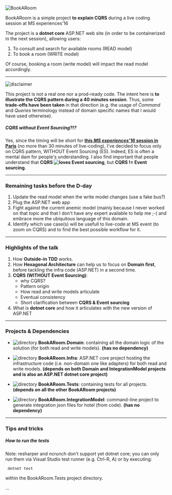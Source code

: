 ![BookARoom](https://github.com/tpierrain/cqrs/blob/master/images/bookARoom.gif?raw=true)

BookARoom is a simple project __to explain CQRS__ during a live coding session at MS experiences'16

The project is a __dotnet core__ ASP.NET web site (in order to be containerized in the next session), allowing users:

1. To consult and search for available rooms (READ model)
2. To book a room (WRITE model)

Of course, booking a room (write model) will impact the read model accordingly.

---
![disclaimer](https://github.com/tpierrain/cqrs/blob/master/images/disclaimer.gif?raw=true)

This project is not a real one nor a prod-ready code. The intent here is __to illustrate the CQRS pattern during a 40 minutes session__. Thus, some __trade-offs have been taken__ in that direction (e.g. the usage of *Command* and *Queries* terminology instead of domain specific names that I would have used otherwise).

##### CQRS without Event Sourcing?!?
Yes, since the timing will be short for __[this *MS experiences'16* session in Paris](https://experiences.microsoft.fr/Event/speaker/thomas-pierrain/e11c8e2e-f572-e611-80c3-000d3a2229a6)__ (no more than 30 minutes of live-coding), I've decided to focus only on CQRS pattern, WITHOUT Event Sourcing (ES). Indeed, ES is often a mental dam for people's understanding. 
I also find important that people understand that __CQRS ![loves](https://github.com/tpierrain/cqrs/blob/master/images/heart.png?raw=true) Event sourcing__, but __CQRS != Event sourcing__.

---

### Remaining tasks before the D-day
1. Update the read model when the write model changes (use a fake bus?)
2. Plug the ASP.NET web app
3. Fight against the current anemic model (mainly because I never worked on that topic and that I don't have any expert available to help me ;-( and embrace more the ubiquitous language of this domain.
4. Identify which use case(s) will be usefull to live-code at MS event (to zoom on CQRS) and to find the best possible workflow for it.



---

### Highlights of the talk

1. How __Outside-in TDD__ works.
2. How __Hexagonal Architecture__ can help us to focus on __Domain first__, before tackling the infra code (ASP.NET) in a second time.
3. __CQRS (WITHOUT Event Sourcing)__:
    - why CQRS?
    - Pattern origin
    - How read and write models articulate
    - Eventual consistency
    - Short clarification between __CQRS & Event sourcing__
4. What is __dotnet core__ and how it articulates with the new version of ASP.NET

---

### Projects & Dependencies
- ![directory](https://github.com/tpierrain/cqrs/blob/master/images/directory.png?raw=true) __BookARoom.Domain__:  containing all the domain logic of the solution (for both read and write models). __(has no dependency)__

- ![directory](https://github.com/tpierrain/cqrs/blob/master/images/directory.png?raw=true) __BookARoom.Infra__: ASP.NET core project hosting the infrastructure code (i.e. non-domain one like adapters) for both read and write models. __(depends on both Domain and IntegrationModel projects and is also an ASP.NET dotnet core project)__

- ![directory](https://github.com/tpierrain/cqrs/blob/master/images/directory.png?raw=true) __BookARoom.Tests__: containing tests for all projects. __(depends on all the other BookARoom projects)__

- ![directory](https://github.com/tpierrain/cqrs/blob/master/images/directory.png?raw=true) __BookARoom.IntegrationModel__: command-line project to generate integration json files for hotel (from code). __(has no dependency)__

---

### Tips and tricks

##### How to run the tests

Note: resharper and ncrunch don't support yet dotnet core; you can only run them via Visual Studio test runner (e.g. Ctrl-R, A) or by executing:

     dotnet test 

within the BookARoom.Tests project directory.

...
